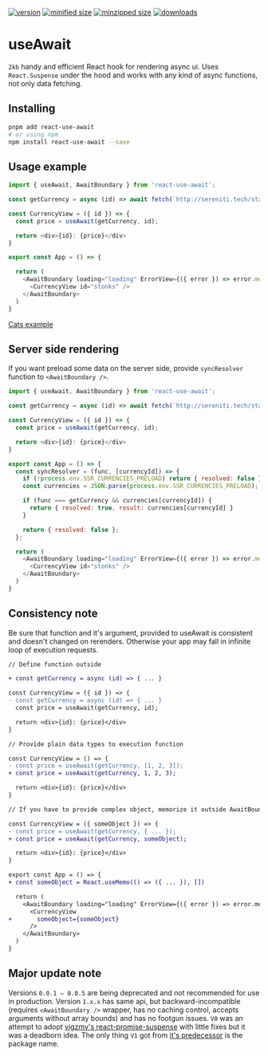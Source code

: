 
[![version](https://img.shields.io/npm/v/react-use-await.svg)](https://www.npmjs.com/package/react-use-await)
[![minified size](https://img.shields.io/bundlephobia/min/react-use-await.svg)](https://www.npmjs.com/package/react-use-await)
[![minzipped size](https://img.shields.io/bundlephobia/minzip/react-use-await.svg)](https://www.npmjs.com/package/react-use-await)
[![downloads](https://img.shields.io/npm/dt/react-use-await.svg)](https://www.npmjs.com/package/react-use-await)

# useAwait

`2kb` handy and efficient React hook for rendering async ui. Uses `React.Suspense` under the hood and works with any kind of async functions, not only data fetching. 

## Installing

```sh
pnpm add react-use-await
# or using npm
npm install react-use-await --save
```

## Usage example

```javascript
import { useAwait, AwaitBoundary } from 'react-use-await';

const getCurrency = async (id) => await fetch(`http://sereniti.tech/static/${id}.json`).then(res => res.json());

const CurrencyView = ({ id }) => {
  const price = useAwait(getCurrency, id);

  return <div>{id}: {price}</div>
}

export const App = () => {

  return (
    <AwaitBoundary loading="loading" ErrorView={({ error }) => error.message}>
      <CurrencyView id="stonks" />
    </AwaitBoundary>
  )
}
```

[Cats example](https://github.com/phytonmk/react-use-await/tree/master/example/app.tsx)

## Server side rendering

If you want preload some data on the server side, provide `syncResolver` function to `<AwaitBoundary />`.

```javascript
import { useAwait, AwaitBoundary } from 'react-use-await';

const getCurrency = async (id) => await fetch(`http://sereniti.tech/static/${id}.json`).then(res => res.json());

const CurrencyView = ({ id }) => {
  const price = useAwait(getCurrency, id);

  return <div>{id}: {price}</div>
}

export const App = () => {
  const syncResolver = (func, [currencyId]) => {
    if (!process.env.SSR_CURRENCIES_PRELOAD) return { resolved: false };
    const currencies = JSON.parse(process.env.SSR_CURRENCIES_PRELOAD);

    if (func === getCurrency && currencies[currencyId]) {
      return { resolved: true, result: currencies[currencyId] }
    }

    return { resolved: false };
  };

  return (
    <AwaitBoundary loading="loading" ErrorView={({ error }) => error.message} syncResolver={syncResolver}>
      <CurrencyView id="stonks" />
    </AwaitBoundary>
  )
}
```


## Consistency note

Be sure that function and it's argument, provided to useAwait is consistent and doesn't changed on rerenders. Otherwise your app may fall in infinite loop of execution requests.

```diff
// Define function outside

+ const getCurrency = async (id) => { ... }

const CurrencyView = ({ id }) => {
- const getCurrency = async (id) => { ... }
  const price = useAwait(getCurrency, id);

  return <div>{id}: {price}</div>
}

// Provide plain data types to execution function

const CurrencyView = () => {
- const price = useAwait(getCurrency, [1, 2, 3]);
+ const price = useAwait(getCurrency, 1, 2, 3);

  return <div>{id}: {price}</div>
}

// If you have to provide complex object, memorize it outside AwaitBoundary

const CurrencyView = ({ someObject }) => {
- const price = useAwait(getCurrency, { ... });
+ const price = useAwait(getCurrency, someObject);

  return <div>{id}: {price}</div>
}

export const App = () => {
+ const someObject = React.useMemo(() => ({ ... }), [])

  return (
    <AwaitBoundary loading="loading" ErrorView={({ error }) => error.message}>
      <CurrencyView
+       someObject={someObject}
      />
    </AwaitBoundary>
  )
}
```



## Major update note

Versions `0.0.1 – 0.0.5` are being deprecated and not recommended for use in production.
Version `1.x.x` has same api, but backward-incompatible (requires `<AwaitBoundary />` wrapper, has no caching control, accepts arguments without array bounds) and has no footgun issues. `V0` was an attempt to adopt [vigzmv's react-promise-suspense](https://github.com/vigzmv/react-promise-suspense) with little fixes but it was a deadborn idea. The only thing `V1` got from [it's predecessor](https://github.com/phytonmk/react-use-await-v0) is the package name. 

